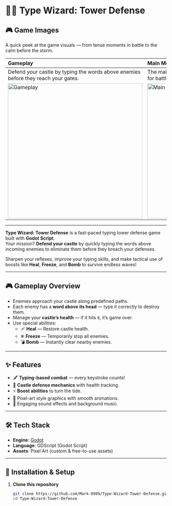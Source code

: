 # 🧙‍♂️ Type Wizard: Tower Defense  

## 🎮 Game Images

A quick peek at the game visuals — from tense moments in battle to the calm before the storm.

| Gameplay                                                                                                     | Main Menu                                                                                                   |
| :----------------------------------------------------------------------------------------------------------- | :---------------------------------------------------------------------------------------------------------- |
| Defend your castle by typing the words above enemies before they reach your gates.                          | The main hub where you can start the game, prepare for battle, and review your strategy.                    |
| <img src="https://github.com/user-attachments/assets/3bdd2398-a6c1-46b1-889a-21702dba57dc" alt="Gameplay" width="420"> | <img src="https://github.com/user-attachments/assets/0c8cac3e-5ff0-46f2-aaba-cbc3410bf756" alt="Main Menu" width="420"> |

---


**Type Wizard: Tower Defense** is a fast-paced typing tower defense game built with **Godot Script**.  
Your mission? **Defend your castle** by quickly typing the words above incoming enemies to eliminate them before they breach your defenses.  

Sharpen your reflexes, improve your typing skills, and make tactical use of boosts like **Heal**, **Freeze**, and **Bomb** to survive endless waves!  

---

## 🎮 Gameplay Overview  
- Enemies approach your castle along predefined paths.  
- Each enemy has a **word above its head** — type it correctly to destroy them.  
- Manage your **castle’s health** — if it hits `0`, it’s game over.  
- Use special abilities:  
  - 🩹 **Heal** — Restore castle health.  
  - ❄ **Freeze** — Temporarily stop all enemies.  
  - 💣 **Bomb** — Instantly clear nearby enemies.  

---

## ✨ Features  
- 🖋 **Typing-based combat** — every keystroke counts!  
- 🏰 **Castle defense mechanics** with health tracking.  
- ⚡ **Boost abilities** to turn the tide.  
- 🎨 Pixel-art style graphics with smooth animations.  
- 🎵 Engaging sound effects and background music.  

---

## 🛠 Tech Stack  
- **Engine**: [Godot](https://godotengine.org/)  
- **Language**: GDScript (Godot Script)  
- **Assets**: Pixel Art (custom & free-to-use assets)  

---

## 🚀 Installation & Setup  
1. **Clone this repository**  
   ```bash
   git clone https://github.com/Mark-0909/Type-Wizard-Tower-Defense.git
   cd Type-Wizard-Tower-Defense
